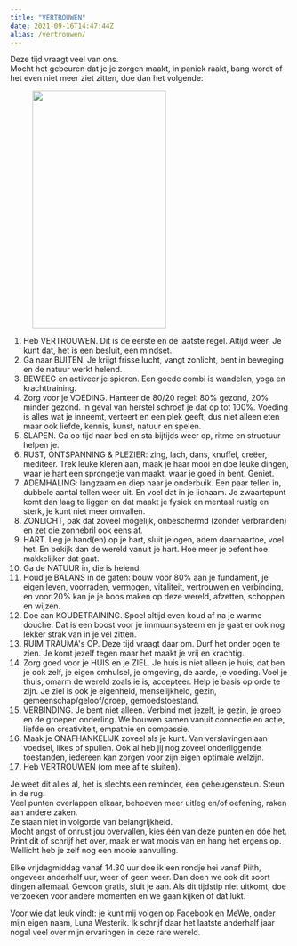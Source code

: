 ```yaml
---
title: "VERTROUWEN"
date: 2021-09-16T14:47:44Z
alias: /vertrouwen/
---
```

<!-- wp:paragraph -->
<p>Deze tijd vraagt veel van ons.<br />
Mocht het gebeuren dat je je zorgen maakt, in paniek raakt, bang wordt of het even niet meer ziet zitten, doe dan het volgende:</p>
<!-- /wp:paragraph -->

<!-- wp:image {"id":2892,"align":"right","width":240,"height":427} -->
<div class="wp-block-image"><figure class="alignright is-resized"><img src="https://res.cloudinary.com/piith/image/upload/2021/09/PXL_20201220_083001519.PORTRAIT-1.jpg" alt="" class="wp-image-2892" width="240" height="427"/></figure></div>
<!-- /wp:image -->

<!-- wp:list {"ordered":true} -->
<ol><li>Heb VERTROUWEN. Dit is de eerste en de laatste regel. Altijd weer. Je kunt dat, het is een besluit, een mindset.</li><li>Ga naar BUITEN. Je krijgt frisse lucht, vangt zonlicht, bent in beweging en de natuur werkt helend.</li><li>BEWEEG en activeer je spieren. Een goede combi is wandelen, yoga en krachttraining.</li><li>Zorg voor je VOEDING. Hanteer de 80/20 regel: 80% gezond, 20% minder gezond. In geval van herstel schroef je dat op tot 100%. Voeding is alles wat je inneemt, verteert en een plek geeft, dus niet alleen eten maar ook liefde, kennis, kunst, natuur en spelen.</li><li>SLAPEN. Ga op tijd naar bed en sta bijtijds weer op, ritme en structuur helpen je.</li><li>RUST, ONTSPANNING &amp; PLEZIER: zing, lach, dans, knuffel, creëer, mediteer. Trek leuke kleren aan, maak je haar mooi en doe leuke dingen, waar je hart een sprongetje van maakt, waar je goed in bent. Geniet.</li><li>ADEMHALING: langzaam en diep naar je onderbuik. Een paar tellen in, dubbele aantal tellen weer uit. En voel dat in je lichaam. Je zwaartepunt komt dan laag te liggen en dat maakt je fysiek en mentaal rustig en sterk, je kunt niet meer omvallen.</li><li>ZONLICHT, pak dat zoveel mogelijk, onbeschermd (zonder verbranden) en zet die zonnebril ook eens af.</li><li>HART. Leg je hand(en) op je hart, sluit je ogen, adem daarnaartoe, voel het. En bekijk dan de wereld vanuit je hart. Hoe meer je oefent hoe makkelijker dat gaat.</li><li>Ga de NATUUR in, die is helend.</li><li>Houd je BALANS in de gaten: bouw voor 80% aan je fundament, je eigen leven, voorraden, vermogen, vitaliteit, vertrouwen en verbinding, en voor 20% kan je je boos maken op deze wereld, afzetten, schoppen en wijzen.</li><li>Doe aan KOUDETRAINING. Spoel altijd even koud af na je warme douche. Dat is een boost voor je immuunsysteem en je gaat er ook nog lekker strak van in je vel zitten.</li><li>RUIM TRAUMA's OP. Deze tijd vraagt daar om. Durf het onder ogen te zien. Je komt jezelf tegen maar het maakt je vrij en krachtig.</li><li>Zorg goed voor je HUIS en je ZIEL. Je huis is niet alleen je huis, dat ben je ook zelf, je eigen omhulsel, je omgeving, de aarde, je voeding. Voel je thuis, omarm de wereld zoals ie is, accepteer. Help je basis op orde te zijn. Je ziel is ook je eigenheid, menselijkheid, gezin, gemeenschap/geloof/groep, gemoedstoestand.</li><li>VERBINDING. Je bent niet alleen. Verbind met jezelf, je gezin, je groep en de groepen onderling. We bouwen samen vanuit connectie en actie, liefde en creativiteit, empathie en compassie.</li><li>Maak je ONAFHANKELIJK zoveel als je kunt. Van verslavingen aan voedsel, likes of spullen. Ook al heb jij nog zoveel onderliggende toestanden, iedereen kan zorgen voor zijn eigen optimale welzijn.</li><li>Heb VERTROUWEN (om mee af te sluiten).</li></ol>
<!-- /wp:list -->

<!-- wp:paragraph -->
<p>Je weet dit alles al, het is slechts een reminder, een geheugensteun. Steun in de rug.<br />
Veel punten overlappen elkaar, behoeven meer uitleg en/of oefening, raken aan andere zaken.<br />
Ze staan niet in volgorde van belangrijkheid.<br />
Mocht angst of onrust jou overvallen, kies één van deze punten en dóe het.<br />
Print dit of schrijf het over, maak er wat moois van en hang het ergens op.<br />
Wellicht heb je zelf nog een mooie aanvulling.</p>
<!-- /wp:paragraph -->

<!-- wp:paragraph -->
<p>Elke vrijdagmiddag vanaf 14.30 uur doe ik een rondje hei vanaf Piith, ongeveer anderhalf uur, weer of geen weer. Dan doen we ook dit soort dingen allemaal. Gewoon gratis, sluit je aan. Als dit tijdstip niet uitkomt, doe verzoeken voor andere momenten en we gaan kijken of dat lukt.</p>
<!-- /wp:paragraph -->

<!-- wp:paragraph -->
<p>Voor wie dat leuk vindt: je kunt mij volgen op Facebook en MeWe, onder mijn eigen naam, Luna Westerik. Ik schrijf daar het laatste anderhalf jaar nogal veel over mijn ervaringen in deze rare wereld.</p>
<!-- /wp:paragraph -->